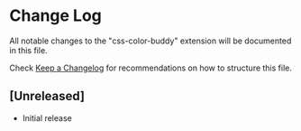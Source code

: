 # Change Log

All notable changes to the "css-color-buddy" extension will be documented in this file.

Check [Keep a Changelog](http://keepachangelog.com/) for recommendations on how to structure this file.

## [Unreleased]

- Initial release